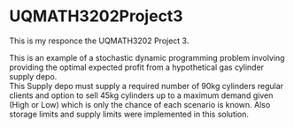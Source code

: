 # UQMATH3202Project3

This is my responce the UQMATH3202 Project 3.

This is an example of a stochastic dynamic programming problem involving providing the optimal expected profit from a hypothetical gas cylinder supply depo. \
This Supply depo must supply a required number of 90kg cylinders regular clients and option to sell 45kg cylinders up to a maximum demand given (High or Low) which is only the chance of each scenario is known. Also storage limits and supply limits were implemented in this solution.
